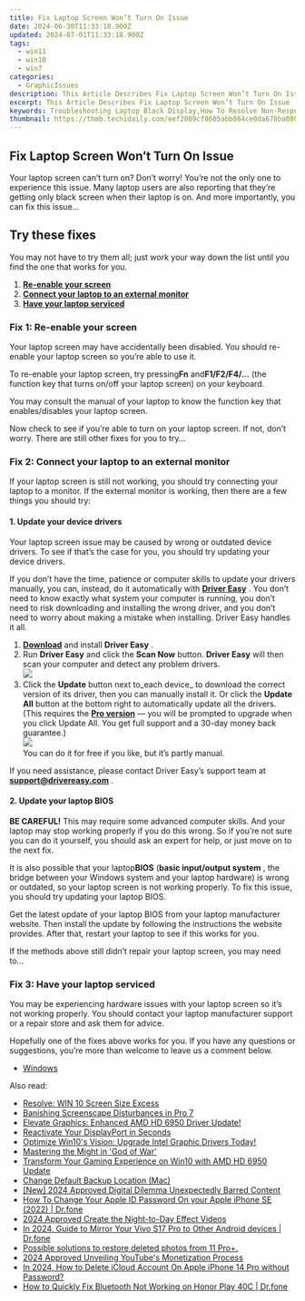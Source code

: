 ```yaml
---
title: Fix Laptop Screen Won’t Turn On Issue
date: 2024-06-30T11:33:18.900Z
updated: 2024-07-01T11:33:18.900Z
tags:
  - win11
  - win10
  - win7
categories:
  - GraphicIssues
description: This Article Describes Fix Laptop Screen Won’t Turn On Issue
excerpt: This Article Describes Fix Laptop Screen Won’t Turn On Issue
keywords: Troubleshooting Laptop Black Display,How To Resolve Non-Responsive LCD Screen,Laptop Display Repair Guide,Diagnosing Laptop Screen Failure,Laptop No Signs Of Life (OSD),Solving Laptop Black Screen Problem,Boot Issues Laptop Screen Not Working
thumbnail: https://thmb.techidaily.com/eef2009cf8605abb864ce0da678ba08025e7a86301259979343ff3d486247b82.jpg
---
```


## Fix Laptop Screen Won’t Turn On Issue

 Your laptop screen can’t turn on? Don’t worry! You’re not the only one to experience this issue. Many laptop users are also reporting that they’re getting only black screen when their laptop is on. And more importantly, you can fix this issue…

## Try these fixes

 You may not have to try them all; just work your way down the list until you find the one that works for you.

1. [**Re-enable your screen**](#a)
2. [**Connect your laptop to an external monitor**](#b)
3. [**Have your laptop serviced**](#c)

### Fix 1: Re-enable your screen

 Your laptop screen may have accidentally been disabled. You should re-enable your laptop screen so you’re able to use it.

 To re-enable your laptop screen, try pressing**Fn** and**F1/F2/F4/…** (the function key that turns on/off your laptop screen) on your keyboard.

 You may consult the manual of your laptop to know the function key that enables/disables your laptop screen.

 Now check to see if you’re able to turn on your laptop screen. If not, don’t worry. There are still other fixes for you to try…

### Fix 2: Connect your laptop to an external monitor

 If your laptop screen is still not working, you should try connecting your laptop to a monitor. If the external monitor is working, then there are a few things you should try:

#### 1\. Update your device drivers

 Your laptop screen issue may be caused by wrong or outdated device drivers. To see if that’s the case for you, you should try updating your device drivers.

 If you don’t have the time, patience or computer skills to update your drivers manually, you can, instead, do it automatically with **[Driver Easy](https://tools.techidaily.com/drivereasy/download/)**  . You don’t need to know exactly what system your computer is running, you don’t need to risk downloading and installing the wrong driver, and you don’t need to worry about making a mistake when installing. Driver Easy handles it all.

1. [**Download**](https://tools.techidaily.com/drivereasy/download/) and install **Driver Easy** .
2. Run **Driver Easy** and click the **Scan Now** button. **Driver Easy**  will then scan your computer and detect any problem drivers.  
![](https://images.drivereasy.com/wp-content/uploads/2018/10/img_5bd0366bd75a4.jpg)
3. Click the **Update**  button next to_each device_ to download the correct version of its driver, then you can manually install it. Or click the **Update All**  button at the bottom right to automatically update all the drivers. (This requires the **[Pro version](https://tools.techidaily.com/drivereasy/download/)**  — you will be prompted to upgrade when you click Update All. You get full support and a 30-day money back guarantee.)  
![](https://images.drivereasy.com/wp-content/uploads/2018/12/img_5c14afed043cd.jpg)  
 You can do it for free if you like, but it’s partly manual.

 If you need assistance, please contact Driver Easy’s support team at **[support@drivereasy.com](mailto:support@drivereasy.com)**  .

#### 2\. Update your laptop BIOS

**BE CAREFUL!** This may require some advanced computer skills. And your laptop may stop working properly if you do this wrong. So if you’re not sure you can do it yourself, you should ask an expert for help, or just move on to the next fix.

 It is also possible that your laptop**BIOS** (**basic input/output system** , the bridge between your Windows system and your laptop hardware) is wrong or outdated, so your laptop screen is not working properly. To fix this issue, you should try updating your laptop BIOS.

 Get the latest update of your laptop BIOS from your laptop manufacturer website. Then install the update by following the instructions the website provides. After that, restart your laptop to see if this works for you.

 If the methods above still didn’t repair your laptop screen, you may need to…

### Fix 3: Have your laptop serviced

 You may be experiencing hardware issues with your laptop screen so it’s not working properly. You should contact your laptop manufacturer support or a repair store and ask them for advice.

 Hopefully one of the fixes above works for you. If you have any questions or suggestions, you’re more than welcome to leave us a comment below.

* [Windows](https://tools.techidaily.com/drivereasy/download/)

<ins class="adsbygoogle"
     style="display:block"
     data-ad-format="autorelaxed"
     data-ad-client="ca-pub-7571918770474297"
     data-ad-slot="1223367746"></ins>



<ins class="adsbygoogle"
     style="display:block"
     data-ad-client="ca-pub-7571918770474297"
     data-ad-slot="8358498916"
     data-ad-format="auto"
     data-full-width-responsive="true"></ins>

<span class="atpl-alsoreadstyle">Also read:</span>
<div><ul>
<li><a href="https://graphic-issues.techidaily.com/resolve-win-10-screen-size-excess/"><u>Resolve: WIN 10 Screen Size Excess</u></a></li>
<li><a href="https://graphic-issues.techidaily.com/banishing-screenscape-disturbances-in-pro-7/"><u>Banishing Screenscape Disturbances in Pro 7</u></a></li>
<li><a href="https://graphic-issues.techidaily.com/elevate-graphics-enhanced-amd-hd-6950-driver-update/"><u>Elevate Graphics: Enhanced AMD HD 6950 Driver Update!</u></a></li>
<li><a href="https://graphic-issues.techidaily.com/reactivate-your-displayport-in-seconds/"><u>Reactivate Your DisplayPort in Seconds</u></a></li>
<li><a href="https://graphic-issues.techidaily.com/1719818022153-optimize-win10s-vision-upgrade-intel-graphic-drivers-today/"><u>Optimize Win10's Vision: Upgrade Intel Graphic Drivers Today!</u></a></li>
<li><a href="https://graphic-issues.techidaily.com/mastering-the-might-in-god-of-war/"><u>Mastering the Might in 'God of War'</u></a></li>
<li><a href="https://graphic-issues.techidaily.com/1719817565346-transform-your-gaming-experience-on-win10-with-amd-hd-6950-update/"><u>Transform Your Gaming Experience on Win10 with AMD HD 6950 Update</u></a></li>
<li><a href="https://video-screen-grab.techidaily.com/change-default-backup-location-mac/"><u>Change Default Backup Location (Mac)</u></a></li>
<li><a href="https://facebook-videos.techidaily.com/new-2024-approved-digital-dilemma-unexpectedly-barred-content/"><u>[New] 2024 Approved  Digital Dilemma  Unexpectedly Barred Content</u></a></li>
<li><a href="https://iphone-unlock.techidaily.com/how-to-change-your-apple-id-password-on-your-apple-iphone-se-2022-drfone-by-drfone-ios/"><u>How To Change Your Apple ID Password On your Apple iPhone SE (2022) | Dr.fone</u></a></li>
<li><a href="https://ai-editing-video.techidaily.com/2024-approved-create-the-night-to-day-effect-videos/"><u>2024 Approved Create the Night-to-Day Effect Videos</u></a></li>
<li><a href="https://screen-mirror.techidaily.com/in-2024-guide-to-mirror-your-vivo-s17-pro-to-other-android-devices-drfone-by-drfone-android/"><u>In 2024, Guide to Mirror Your Vivo S17 Pro to Other Android devices | Dr.fone</u></a></li>
<li><a href="https://review-topics.techidaily.com/possible-solutions-to-restore-deleted-photos-from-11-proplus-by-fonelab-android-recover-photos/"><u>Possible solutions to restore deleted photos from 11 Pro+.</u></a></li>
<li><a href="https://youtube-help.techidaily.com/2024-approved-unveiling-youtubes-monetization-process/"><u>2024 Approved  Unveiling YouTube's Monetization Process</u></a></li>
<li><a href="https://apple-account.techidaily.com/in-2024-how-to-delete-icloud-account-on-apple-iphone-14-pro-without-password-by-drfone-ios/"><u>In 2024, How to Delete iCloud Account On Apple iPhone 14 Pro without Password?</u></a></li>
<li><a href="https://fix-guide.techidaily.com/how-to-quickly-fix-bluetooth-not-working-on-honor-play-40c-drfone-by-drfone-fix-android-problems-fix-android-problems/"><u>How to Quickly Fix Bluetooth Not Working on Honor Play 40C | Dr.fone</u></a></li>
</ul></div>
